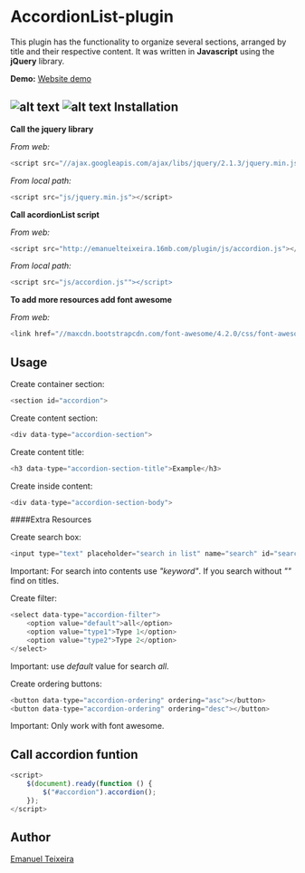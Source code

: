 AccordionList-plugin
====================
This plugin has the functionality to organize several sections, arranged by title and their respective content. It was written in **Javascript** using the **jQuery** library.

**Demo:** [Website demo](http://emanuelteixeira.16mb.com/plugin/demo/)

![alt text](http://emanuelteixeira.16mb.com/plugin/img/list.png "Logo Title Text 1")
![alt text](http://emanuelteixeira.16mb.com/plugin/img/list-open.png "Logo Title Text 1")
Installation
-------------
**Call the jquery library**

*From web:*
```javascript
<script src="//ajax.googleapis.com/ajax/libs/jquery/2.1.3/jquery.min.js"></script>
```
*From local path:*
```javascript
<script src="js/jquery.min.js"></script>
```

**Call acordionList script**

*From web:*
```javascript
<script src="http://emanuelteixeira.16mb.com/plugin/js/accordion.js"></script>
```
*From local path:*
```javascript
<script src="js/accordion.js""></script>
```

**To add more resources add font awesome** 

*From web:*
```javascript
<link href="//maxcdn.bootstrapcdn.com/font-awesome/4.2.0/css/font-awesome.min.css" rel="stylesheet">
```

Usage
-------
Create container section:
```javascript
<section id="accordion">
```

Create content section:
```javascript
<div data-type="accordion-section">
```
Create content title:
```javascript
<h3 data-type="accordion-section-title">Example</h3>
```
Create inside content:
```javascript
<div data-type="accordion-section-body">
```

####Extra Resources

Create search box:
```javascript
<input type="text" placeholder="search in list" name="search" id="search" data-type="accordion-search">
```
Important: For search into contents use *"keyword"*. If you search without *""* find on titles.

Create filter:
```javascript
<select data-type="accordion-filter">
    <option value="default">all</option>
    <option value="type1">Type 1</option>
    <option value="type2">Type 2</option>
</select>
```
Important: use *default* value for search *all*.

Create ordering buttons:
```javascript
<button data-type="accordion-ordering" ordering="asc"></button>
<button data-type="accordion-ordering" ordering="desc"></button>
```
Important: Only work with font awesome.

Call accordion funtion
---------------------
```javascript
<script>
    $(document).ready(function () {
        $("#accordion").accordion();
    });
</script>
```

Author
------
[Emanuel Teixeira](https://github.com/emanuelteixeira11)
